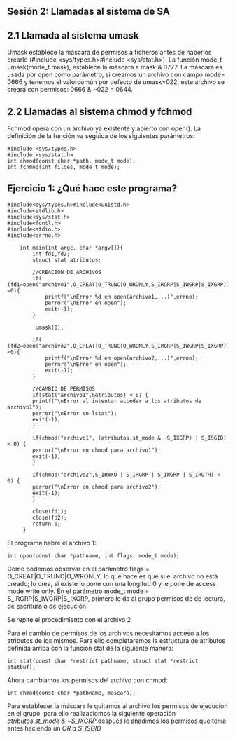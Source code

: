## Sesión 2: Llamadas al sistema de SA

## 2.1 Llamada al sistema umask

Umask establece la máscara de permisos a ficheros antes de haberlos crearlo (#include <sys/types.h>#include <sys/stat.h>). La función mode_t umask(mode_t mask), establece la máscara
a mask & 0777. La máscara es usada por open como parámetro, si creamos un archivo con campo mode= 0666  y tenemos el valorcomún por defecto de umask=022, este archivo se creará con permisos: 0666 & ~022 = 0644.

## 2.2 Llamadas al sistema chmod y fchmod

Fchmod opera con un archivo ya existente y abierto con open(). La definición de la función va seguida de los siguientes parámetros:

    #include <sys/types.h>
    #include <sys/stat.h>
    int chmod(const char *path, mode_t mode);
    int fchmod(int fildes, mode_t mode);

## Ejercicio 1: ¿Qué hace este programa?

    #include<sys/types.h>#include<unistd.h>
    #include<stdlib.h>
    #include<sys/stat.h>
    #include<fcntl.h>
    #include<stdio.h>
    #include<errno.h>
    
        int main(int argc, char *argv[]){
            int fd1,fd2;
            struct stat atributos;
        
            //CREACION DE ARCHIVOS
            if( (fd1=open("archivo1",O_CREAT|O_TRUNC|O_WRONLY,S_IRGRP|S_IWGRP|S_IXGRP))<0){
                printf("\nError %d en open(archivo1,...)",errno);
                perror("\nError en open");
                exit(-1);
            }
            
             umask(0);
             
            if( (fd2=open("archivo2",O_CREAT|O_TRUNC|O_WRONLY,S_IRGRP|S_IWGRP|S_IXGRP))<0){
                printf("\nError %d en open(archivo2,...)",errno);
                perror("\nError en open");
                exit(-1);
            }
            
            //CAMBIO DE PERMISOS
            if(stat("archivo1",&atributos) < 0) {
            printf("\nError al intentar acceder a los atributos de archivo1");
            perror("\nError en lstat");
            exit(-1);
            }
            
            if(chmod("archivo1", (atributos.st_mode & ~S_IXGRP) | S_ISGID) < 0) {
            perror("\nError en chmod para archivo1");
            exit(-1);
            }
            
            if(chmod("archivo2",S_IRWXU | S_IRGRP | S_IWGRP | S_IROTH) < 0) {
            perror("\nError en chmod para archivo2");
            exit(-1);
            }
            
            close(fd1);
            close(fd2);
            return 0;
         }
            
El programa habre el archivo 1:

    int open(const char *pathname, int flags, mode_t mode);

Como podemos observar en el parámetro flags = O_CREAT|O_TRUNC|O_WRONLY, lo que hace es que si el archivo no está creado; lo crea, si existe lo pone con una longitud 0 y le pone de access mode write only. En el parámetro mode_t mode = S_IRGRP|S_IWGRP|S_IXGRP, primero le da al grupo permisos de de lectura, de escritura o de ejecución.

Se repite el procedimiento con el archivo 2

Para el cambio de permisos de los archivos necesitamos acceso a los atributos de los mismos. Para ello completaremos la estructura de atributos definida arriba con la función stat de la siguiente manera:

    int stat(const char *restrict pathname, struct stat *restrict statbuf);
    
Ahora cambiamos los permisos del archivo con chmod:

    int chmod(const char *pathname, mascara);

Para establecer la máscara le quitamos al archivo los permisos de ejecucion en el grupo, para ello realizaciomos la siguiente operación *atributos.st_mode & ~S_IXGRP* después le añadimos los permisos que tenía antes haciendo un *OR a S_ISGID*





            
            
            
            
            
            
            
            
            
